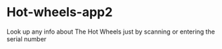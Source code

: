 # Hot-wheels-app2
Look up any info about The Hot Wheels just by scanning or entering  the serial number
